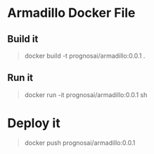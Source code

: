 # Armadillo Docker File

## Build it

> docker build -t prognosai/armadillo:0.0.1 .

## Run it

> docker run -it prognosai/armadillo:0.0.1 sh

# Deploy it

> docker push prognosai/armadillo:0.0.1
